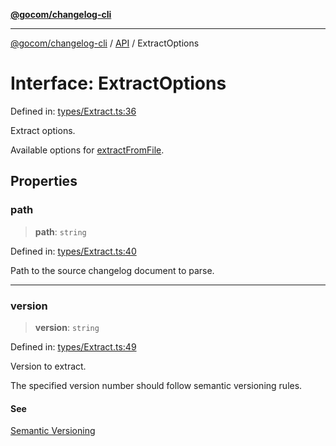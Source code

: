 [**@gocom/changelog-cli**](../README.md)

***

[@gocom/changelog-cli](../README.md) / [API](../Public/API.md) / ExtractOptions

# Interface: ExtractOptions

Defined in: [types/Extract.ts:36](https://github.com/gocom/changelog-cli/blob/a1f8fb6ed86b8e95e5ac513f134dc91e5ab7de3d/src/types/Extract.ts#L36)

Extract options.

Available options for [extractFromFile](../API/API.extractFromFile.md).

## Properties

### path

> **path**: `string`

Defined in: [types/Extract.ts:40](https://github.com/gocom/changelog-cli/blob/a1f8fb6ed86b8e95e5ac513f134dc91e5ab7de3d/src/types/Extract.ts#L40)

Path to the source changelog document to parse.

***

### version

> **version**: `string`

Defined in: [types/Extract.ts:49](https://github.com/gocom/changelog-cli/blob/a1f8fb6ed86b8e95e5ac513f134dc91e5ab7de3d/src/types/Extract.ts#L49)

Version to extract.

The specified version number should follow semantic versioning rules.

#### See

[Semantic Versioning](https://semver.org/)
